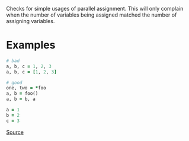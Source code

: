 
Checks for simple usages of parallel assignment.
This will only complain when the number of variables
being assigned matched the number of assigning variables.

# Examples

```ruby
# bad
a, b, c = 1, 2, 3
a, b, c = [1, 2, 3]

# good
one, two = *foo
a, b = foo()
a, b = b, a

a = 1
b = 2
c = 3
```

[Source](http://www.rubydoc.info/gems/rubocop/RuboCop/Cop/Style/ParallelAssignment)